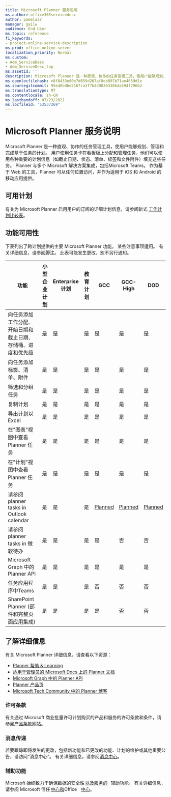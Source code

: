 ```yaml
---
title: Microsoft Planner 服务说明
ms.author: office365servicedesc
author: pamelaar
manager: gailw
audience: End User
ms.topic: reference
f1_keywords:
- project-online-service-description
ms.prod: office-online-server
localization_priority: Normal
ms.custom:
- Adm_ServiceDesc
- Adm_ServiceDesc_top
ms.assetid: ''
description: Microsoft Planner 是一种直观、协作的任务管理工具，使用户能够规划、管理和完成基于任务的计划。
ms.openlocfilehash: e8f8433e00e7d659d267af8eb897b71ae4659d1e
ms.sourcegitcommit: 95e48bdbe2167ca3f7b4d9830330b4a594f296b2
ms.translationtype: MT
ms.contentlocale: zh-CN
ms.lasthandoff: 07/23/2021
ms.locfileid: "53537269"
---
```

# <a name="microsoft-planner-service-description"></a>Microsoft Planner 服务说明

Microsoft Planner 是一种直观、协作的任务管理工具，使用户能够规划、管理和完成基于任务的计划。 用户使用任务卡在看板板上分配和管理任务，他们可以使用各种重要的计划信息（如截止日期、状态、清单、标签和文件附件）填充这些任务。 Planner 与多个 Microsoft 解决方案集成，包括Microsoft Teams。 作为基于 Web 的工具，Planner 可从任何位置访问，并作为适用于 iOS 和 Android 的移动应用提供。

## <a name="available-plans"></a>可用计划

有关为 Microsoft Planner 启用用户的订阅的详细计划信息，请参阅新式 [工作计划比较表](https://go.microsoft.com/fwlink/?linkid=2139145)。

## <a name="feature-availability"></a>功能可用性

下表列出了跨计划提供的主要 Microsoft Planner 功能。 某些注意事项适用。 有关详细信息，请参阅脚注。 此表可能发生更改，恕不另行通知。

| 功能  | 小型企业计划  | Enterprise计划  | 教育计划  | GCC  | GCC-High  | DOD  |
|----------|-----------------------|-------------------|------------------|------|-----------|------|
| 向任务添加工作分配、开始日期和截止日期、存储桶、进度和优先级  | 是  | 是  | 是  | 是  | 是  | 是  |
| 向任务添加标签、清单、附件  | 是  | 是  | 是  | 是  | 是  | 是  |
| 筛选和分组任务  | 是  | 是  | 是  | 是  | 是  | 是  |
| 复制计划  | 是  | 是  | 是  | 是  | 是  | 是  |
| 导出计划以Excel  | 是  | 是  | 是  | 是  | 是  | 是  |
| 在"图表"视图中查看 Planner 任务  | 是  | 是  | 是  | 是  | 是  | 是  |
| 在"计划"视图中查看 Planner 任务  | 是  | 是  | 是  | 是  | 是  | 是  |
| 请参阅 planner tasks in Outlook calendar  | 是  | 是  | 是  | [Planned](https://www.microsoft.com/microsoft-365/roadmap)  | [Planned](https://www.microsoft.com/microsoft-365/roadmap)  | [Planned](https://www.microsoft.com/microsoft-365/roadmap)  |
| 请参阅 planner tasks in 微软待办  | 是  | 是  | 是  | 是  | 否  | 否  |
| Microsoft Graph 中的 Planner API  | 是  | 是  | 是  | 是  | 是  | 是  |
| 任务应用程序中Teams  | 是  | 是  | 是  | 否  | 否  | 否  |
| SharePoint Planner (部件和完整页面应用集成)   | 是  | 是  | 是  | 是  | 否  | 否  |

## <a name="learn-more"></a>了解详细信息

有关 Microsoft Planner 详细信息，请查看以下资源：

- [Planner 帮助 &amp; Learning](https://support.microsoft.com/planner)
- [适用于管理员的 Microsoft Docs 上的 Planner 文档](/office365/planner/planner-for-admins)
- [Microsoft Graph 中的 Planner API](/graph/planner-concept-overview)
- [Planner 产品页](https://www.microsoft.com/microsoft-365/business/task-management-software)
- [Microsoft Tech Community 中的 Planner 博客](https://techcommunity.microsoft.com/t5/planner-blog/bg-p/PlannerBlog)

### <a name="licensing-terms"></a>许可条款

有关通过 Microsoft 商业批量许可计划购买的产品和服务的许可条款和条件，请参阅[产品条款网站](https://www.microsoft.com/licensing/terms/)。

### <a name="messaging"></a>消息传递

若要跟踪即将发生的更改，包括新功能和已更改的功能、计划的维护或其他重要公告，请访问“消息中心”。 有关详细信息，请参阅[消息中心](/microsoft-365/admin/manage/message-center)。

### <a name="accessibility"></a>辅助功能

Microsoft 始终致力于确保数据的安全性 [以及服务的](https://www.microsoft.com/trust-center/compliance/accessibility)   辅助功能。 有关详细信息，请参阅 Microsoft 信任 [中心和](https://www.microsoft.com/trust-center)Office    [中心](https://support.microsoft.com/office/office-accessibility-center-resources-for-people-with-disabilities-ecab0fcf-d143-4fe8-a2ff-6cd596bddc6d)。
